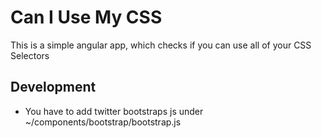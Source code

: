 Can I Use My CSS
================

This is a simple angular app, which checks if you can use all of your CSS Selectors


Development
-----------

  * You have to add twitter bootstraps js under ~/components/bootstrap/bootstrap.js